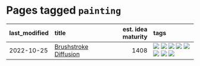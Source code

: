 # Pages tagged `painting`

|last_modified|title|est. idea maturity|tags
|:---|:---|---:|:---|
|2022-10-25|[Brushstroke Diffusion](../brushstroke-diffusion.md)|1408|[![](https://img.shields.io/badge/tag-artisticstyletransfer-e6ab9)](../tags/artisticstyletransfer.md) [![](https://img.shields.io/badge/tag-creativity-abf295)](../tags/creativity.md) [![](https://img.shields.io/badge/tag-deepgenerativemodeling-97a75e)](../tags/deepgenerativemodeling.md) [![](https://img.shields.io/badge/tag-experimental-4db4d2)](../tags/experimental.md) [![](https://img.shields.io/badge/tag-imageprocessing-29349d)](../tags/imageprocessing.md) [![](https://img.shields.io/badge/tag-modeltraining-50c04b)](../tags/modeltraining.md) [![](https://img.shields.io/badge/tag-painting-4072a1)](../tags/painting.md) [![](https://img.shields.io/badge/tag-wip-ea1833)](../tags/wip.md)|